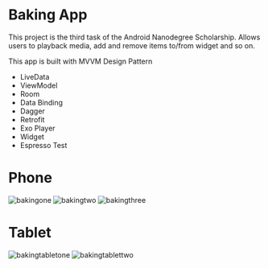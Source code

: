 # Baking App

This project is the third task of the Android Nanodegree Scholarship. Allows users to playback media, add and remove items to/from widget and so on.

This app is built with MVVM Design Pattern
- LiveData
- ViewModel
- Room
- Data Binding
- Dagger
- Retrofit
- Exo Player
- Widget
- Espresso Test
# Phone
![bakingone](https://user-images.githubusercontent.com/36165561/47788408-5634f700-dd1a-11e8-844e-a17a52c7121e.png) ![bakingtwo](https://user-images.githubusercontent.com/36165561/47788410-5634f700-dd1a-11e8-9551-fa7bdf40c4ea.png) ![bakingthree](https://user-images.githubusercontent.com/36165561/47788409-5634f700-dd1a-11e8-888b-c8982ea671d2.png)
# Tablet
![bakingtabletone](https://user-images.githubusercontent.com/36165561/47836283-4b2ca600-ddb0-11e8-933d-545a155e663b.png)
![bakingtablettwo](https://user-images.githubusercontent.com/36165561/47836320-7dd69e80-ddb0-11e8-94f9-54151c03560f.png)
